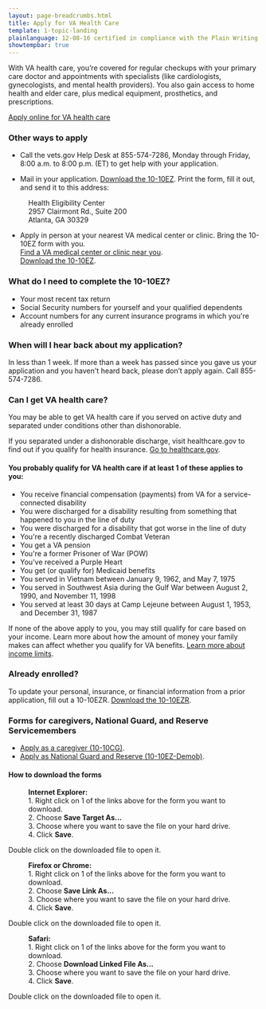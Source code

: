 ```yaml
---
layout: page-breadcrumbs.html
title: Apply for VA Health Care
template: 1-topic-landing
plainlanguage: 12-08-16 certified in compliance with the Plain Writing Act
showtempbar: true
---
```


With VA health care, you’re covered for regular checkups with your primary care doctor and appointments with specialists (like cardiologists, gynecologists, and mental health providers). You also gain access to home health and elder care, plus medical equipment, prosthetics, and prescriptions.

<a class="usa-button-primary va-button-primary" href="/healthcare/apply/application">Apply online for VA health care</a>

### Other ways to apply

- Call the vets.gov Help Desk at <span class="tel">855-574-7286</span>, Monday through Friday, 8:00 a.m. to 8:00 p.m. (ET) to get help with your application.

- Mail in your application. [Download the 10-10EZ](http://www.va.gov/vaforms/medical/pdf/1010EZ-fillable.pdf). Print the form, fill it out, and send it to this address:

<dl class="va-address-block">
    <dd>Health Eligibility Center</dd>
    <dd>2957 Clairmont Rd., Suite 200</dd>
    <dd>Atlanta, GA 30329</dd>
</dl>

- Apply in person at your nearest VA medical center or clinic. Bring the 10-10EZ form with you.<br /> [Find a VA medical center or clinic near you](http://www.va.gov/directory/guide/division.asp?dnum=1).<br /> [Download the 10-10EZ](http://www.va.gov/vaforms/medical/pdf/1010EZ-fillable.pdf).

<div class="call-out" markdown="1">

### What do I need to complete the 10-10EZ?

- Your most recent tax return
- Social Security numbers for yourself and your qualified dependents
- Account numbers for any current insurance programs in which you're already enrolled

</div>

### When will I hear back about my application?

In less than 1 week. If more than a week has passed since you gave us your application and you haven't heard back, please don’t apply again. Call <span class="tel">855-574-7286</span>.

### Can I get VA health care?

You may be able to get VA health care if you served on active duty and separated under conditions other than dishonorable.

If you separated under a dishonorable discharge, visit healthcare.gov to find out if you qualify for health insurance. [Go to healthcare.gov](https://www.healthcare.gov/).

#### You probably qualify for VA health care if at least 1 of these applies to you:

- You receive financial compensation (payments) from VA for a service-connected disability
- You were discharged for a disability resulting from something that happened to you in the line of duty
- You were discharged for a disability that got worse in the line of duty
- You're a recently discharged Combat Veteran
- You get a VA pension
- You're a former Prisoner of War (POW)
- You've received a Purple Heart
- You get (or qualify for) Medicaid benefits
- You served in Vietnam between January 9, 1962, and May 7, 1975
- You served in Southwest Asia during the Gulf War between August 2, 1990, and November 11, 1998
- You served at least 30 days at Camp Lejeune between August 1, 1953, and December 31, 1987

If none of the above apply to you, you may still qualify for care based on your income. Learn more about how the amount of money your family makes can affect whether you qualify for VA benefits. [Learn more about income limits](http://nationalincomelimits.vaftl.us/).

### Already enrolled?

To update your personal, insurance, or financial information from a prior application, fill out a 10-10EZR. [Download the 10-10EZR](/healthcare/forms/vha-10-10ezr-fill.pdf). 

<span id="additional-forms"></span>
### Forms for caregivers, National Guard, and Reserve Servicemembers

- [Apply as a caregiver (10-10CG)](/healthcare/forms/vha-10-10CG.pdf).
- [Apply as National Guard and Reserve (10-10EZ-Demob)](/healthcare/forms/10-10EZ-DEMOB.pdf).

#### How to download the forms

<dl>
    <dd><strong>Internet Explorer:</strong></dd>
    <dd>1. Right click on 1 of the links above for the form you want to download.</dd>
    <dd>2. Choose <b>Save Target As...</b></dd>
    <dd>3. Choose where you want to save the file on your hard drive.</dd>
    <dd>4. Click <b>Save</b>.</dd>
</dl>

Double click on the downloaded file to open it.

<dl>
    <dd><strong>Firefox or Chrome:</strong></dd>
    <dd>1. Right click on 1 of the links above for the form you want to download.</dd>
    <dd>2. Choose <b>Save Link As...</b></dd>
    <dd>3. Choose where you want to save the file on your hard drive.</dd>
    <dd>4. Click <b>Save</b>.</dd>
</dl>

Double click on the downloaded file to open it.

<dl>
    <dd><strong>Safari:</strong></dd>
    <dd>1. Right click on 1 of the links above for the form you want to download.</dd>
    <dd>2. Choose <b>Download Linked File As...</b> </dd>
    <dd>3. Choose where you want to save the file on your hard drive.</dd>
    <dd>4. Click <b>Save</b>.</dd>
</dl>

Double click on the downloaded file to open it.

</div>
